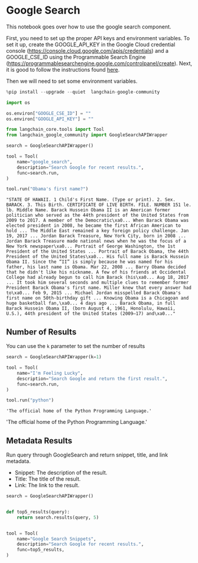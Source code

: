 # Google Search

This notebook goes over how to use the google search component.

First, you need to set up the proper API keys and environment variables. To set it up, create the GOOGLE_API_KEY in the Google Cloud credential console (https://console.cloud.google.com/apis/credentials) and a GOOGLE_CSE_ID using the Programmable Search Engine (https://programmablesearchengine.google.com/controlpanel/create). Next, it is good to follow the instructions found [here](https://stackoverflow.com/questions/37083058/programmatically-searching-google-in-python-using-custom-search).

Then we will need to set some environment variables.


```python
%pip install --upgrade --quiet  langchain-google-community
```


```python
import os

os.environ["GOOGLE_CSE_ID"] = ""
os.environ["GOOGLE_API_KEY"] = ""
```


```python
from langchain_core.tools import Tool
from langchain_google_community import GoogleSearchAPIWrapper

search = GoogleSearchAPIWrapper()

tool = Tool(
    name="google_search",
    description="Search Google for recent results.",
    func=search.run,
)
```


```python
tool.run("Obama's first name?")
```



```output
"STATE OF HAWAII. 1 Child's First Name. (Type or print). 2. Sex. BARACK. 3. This Birth. CERTIFICATE OF LIVE BIRTH. FILE. NUMBER 151 le. lb. Middle Name. Barack Hussein Obama II is an American former politician who served as the 44th president of the United States from 2009 to 2017. A member of the Democratic\xa0... When Barack Obama was elected president in 2008, he became the first African American to hold ... The Middle East remained a key foreign policy challenge. Jan 19, 2017 ... Jordan Barack Treasure, New York City, born in 2008 ... Jordan Barack Treasure made national news when he was the focus of a New York newspaper\xa0... Portrait of George Washington, the 1st President of the United States ... Portrait of Barack Obama, the 44th President of the United States\xa0... His full name is Barack Hussein Obama II. Since the “II” is simply because he was named for his father, his last name is Obama. Mar 22, 2008 ... Barry Obama decided that he didn't like his nickname. A few of his friends at Occidental College had already begun to call him Barack (his\xa0... Aug 18, 2017 ... It took him several seconds and multiple clues to remember former President Barack Obama's first name. Miller knew that every answer had to\xa0... Feb 9, 2015 ... Michael Jordan misspelled Barack Obama's first name on 50th-birthday gift ... Knowing Obama is a Chicagoan and huge basketball fan,\xa0... 4 days ago ... Barack Obama, in full Barack Hussein Obama II, (born August 4, 1961, Honolulu, Hawaii, U.S.), 44th president of the United States (2009–17) and\xa0..."
```


## Number of Results
You can use the `k` parameter to set the number of results


```python
search = GoogleSearchAPIWrapper(k=1)

tool = Tool(
    name="I'm Feeling Lucky",
    description="Search Google and return the first result.",
    func=search.run,
)
```


```python
tool.run("python")
```



```output
'The official home of the Python Programming Language.'
```


'The official home of the Python Programming Language.'

## Metadata Results

Run query through GoogleSearch and return snippet, title, and link metadata.

- Snippet: The description of the result.
- Title: The title of the result.
- Link: The link to the result.


```python
search = GoogleSearchAPIWrapper()


def top5_results(query):
    return search.results(query, 5)


tool = Tool(
    name="Google Search Snippets",
    description="Search Google for recent results.",
    func=top5_results,
)
```


```python

```
